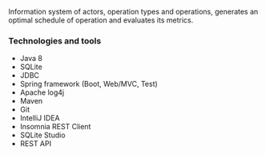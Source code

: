 Information system of actors, operation types and operations, 
generates an optimal schedule of operation and evaluates its metrics.

### Technologies and tools
* Java 8
* SQLite
* JDBC
* Spring framework (Boot, Web/MVC, Test)
* Apache log4j
* Maven
* Git
* IntelliJ IDEA
* Insomnia REST Client
* SQLite Studio
* REST API